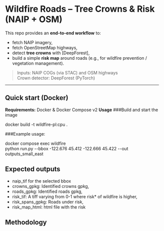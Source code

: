 # Wildfire Roads – Tree Crowns & Risk (NAIP + OSM)

This repo provides an **end-to-end workflow** to:
- fetch NAIP imagery,
- fetch OpenStreetMap highways,
- detect **tree crowns** with [DeepForest],
- build a simple **risk map** around roads (e.g., for wildfire prevention / vegetation management).

> Inputs: NAIP COGs (via STAC) and OSM highways  
> Crown detector: DeepForest (PyTorch)

---

## Quick start (Docker)

**Requirements:** Docker & Docker Compose v2
**Usage**
###Build and start the image

docker build -t wildfire-pl:cpu .

###Example usage:

docker compose exec wildfire \
  python run.py --bbox -122.676 45.412 -122.666 45.422 --out outputs_small_east

## Expected outputs
- naip_tif for the selected bbox
- crowns_gpkg: Identified crowns gpkg,
- roads_gpkg: Identified roads gpkg,
- risk_tif: A tiff varying from 0-1 where risk* of wildfire is higher,
- risk_spans_gpkg: Roads under risk,
- risk_map_html: html file with the risk

## Methodology
